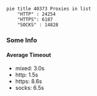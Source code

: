 
```mermaid
pie title 40373 Proxies in list
    "HTTP" : 24254
    "HTTPS": 6187
    "SOCKS" : 14828
```

### Some Info
#### Average Timeout

- mixed: 3.0s
- http: 1.5s
- https: 8.6s
- socks: 6.5s